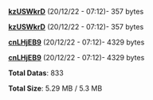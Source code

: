 [**kzUSWkrD**](/data/kzUSWkrD.txt) (20/12/22 - 07:12)- 357 bytes

[**kzUSWkrD**](/data/kzUSWkrD.txt) (20/12/22 - 07:12)- 357 bytes

[**cnLHjEB9**](/data/cnLHjEB9.txt) (20/12/22 - 07:12)- 4329 bytes

[**cnLHjEB9**](/data/cnLHjEB9.txt) (20/12/22 - 07:12)- 4329 bytes

**Total Datas**: 833

**Total Size**: 5.29 MB / 5.3 MB